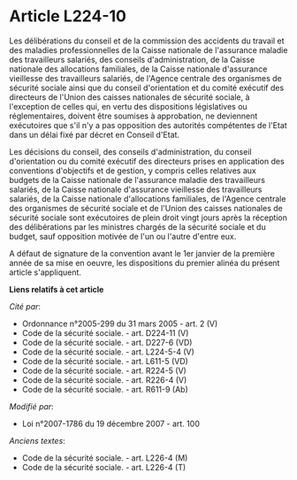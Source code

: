 # Article L224-10

Les délibérations du conseil et de la commission des accidents du travail et des maladies professionnelles de la Caisse
nationale de l'assurance maladie des travailleurs salariés, des conseils d'administration, de la Caisse nationale des
allocations familiales, de la Caisse nationale d'assurance vieillesse des travailleurs salariés, de l'Agence centrale des
organismes de sécurité sociale ainsi que du conseil d'orientation et du comité exécutif des directeurs de l'Union des caisses
nationales de sécurité sociale, à l'exception de celles qui, en vertu des dispositions législatives ou réglementaires,
doivent être soumises à approbation, ne deviennent exécutoires que s'il n'y a pas opposition des autorités compétentes de
l'Etat dans un délai fixé par décret en Conseil d'Etat.

Les décisions du conseil, des conseils d'administration, du conseil d'orientation ou du comité exécutif des directeurs prises
en application des conventions d'objectifs et de gestion, y compris celles relatives aux budgets de la Caisse nationale de
l'assurance maladie des travailleurs salariés, de la Caisse nationale d'assurance vieillesse des travailleurs salariés, de la
Caisse nationale d'allocations familiales, de l'Agence centrale des organismes de sécurité sociale et de l'Union des caisses
nationales de sécurité sociale sont exécutoires de plein droit vingt jours après la réception des délibérations par les
ministres chargés de la sécurité sociale et du budget, sauf opposition motivée de l'un ou l'autre d'entre eux.

A défaut de signature de la convention avant le 1er janvier de la première année de sa mise en oeuvre, les dispositions du
premier alinéa du présent article s'appliquent.

**Liens relatifs à cet article**

_Cité par_:

  - Ordonnance n°2005-299 du 31 mars 2005 - art. 2 (V)
  - Code de la sécurité sociale. - art. D224-11 (V)
  - Code de la sécurité sociale. - art. D227-6 (VD)
  - Code de la sécurité sociale. - art. L224-5-4 (V)
  - Code de la sécurité sociale. - art. L611-5 (VD)
  - Code de la sécurité sociale. - art. R224-5 (V)
  - Code de la sécurité sociale. - art. R226-4 (V)
  - Code de la sécurité sociale. - art. R611-9 (Ab)

_Modifié par_:

  - Loi n°2007-1786 du 19 décembre 2007 - art. 100

_Anciens textes_:

  - Code de la sécurité sociale. - art. L226-4 (M)
  - Code de la sécurité sociale. - art. L226-4 (T)
